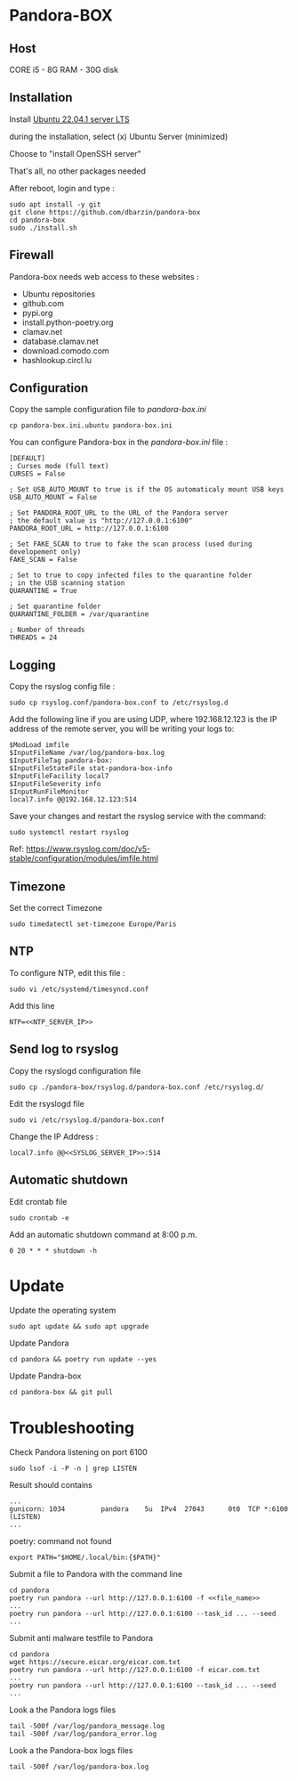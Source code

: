 Pandora-BOX
============

Host
----

CORE i5 - 8G RAM - 30G disk

Installation
------------

Install [Ubuntu 22.04.1 server LTS](https://ubuntu.com/download/server)

during the installation, select (x) Ubuntu Server (minimized)

Choose to "install OpenSSH server"

That's all, no other packages needed

After reboot, login and type :

    sudo apt install -y git
    git clone https://github.com/dbarzin/pandora-box
    cd pandora-box
    sudo ./install.sh

## Firewall

Pandora-box needs web access to these websites :

- Ubuntu repositories
- github.com
- pypi.org
- install.python-poetry.org
- clamav.net
- database.clamav.net
- download.comodo.com
- hashlookup.circl.lu

## Configuration

Copy the sample configuration file to _pandora-box.ini_

    cp pandora-box.ini.ubuntu pandora-box.ini

You can configure Pandora-box in the _pandora-box.ini_ file :

    [DEFAULT]
    ; Curses mode (full text)
    CURSES = False

    ; Set USB_AUTO_MOUNT to true is if the OS automaticaly mount USB keys
    USB_AUTO_MOUNT = False

    ; Set PANDORA_ROOT_URL to the URL of the Pandora server
    ; the default value is "http://127.0.0.1:6100"
    PANDORA_ROOT_URL = http://127.0.0.1:6100

    ; Set FAKE_SCAN to true to fake the scan process (used during developement only)
    FAKE_SCAN = False

    ; Set to true to copy infected files to the quarantine folder
    ; in the USB scanning station
    QUARANTINE = True

    ; Set quarantine folder
    QUARANTINE_FOLDER = /var/quarantine

    ; Number of threads
    THREADS = 24

## Logging

Copy the rsyslog config file :

    sudo cp rsyslog.conf/pandora-box.conf to /etc/rsyslog.d

Add the following line if you are using UDP, where 192.168.12.123 is the IP address of the remote server, you will be writing your logs to:

    $ModLoad imfile
    $InputFileName /var/log/pandora-box.log
    $InputFileTag pandora-box:
    $InputFileStateFile stat-pandora-box-info
    $InputFileFacility local7
    $InputFileSeverity info  
    $InputRunFileMonitor
    local7.info @@192.168.12.123:514

Save your changes and restart the rsyslog service with the command:

    sudo systemctl restart rsyslog

Ref: https://www.rsyslog.com/doc/v5-stable/configuration/modules/imfile.html


## Timezone

Set the correct Timezone

    sudo timedatectl set-timezone Europe/Paris


## NTP

To configure NTP, edit this file :

    sudo vi /etc/systemd/timesyncd.conf

Add this line

    NTP=<<NTP_SERVER_IP>>

## Send log to rsyslog

Copy the rsyslogd configuration file

    sudo cp ./pandora-box/rsyslog.d/pandora-box.conf /etc/rsyslog.d/

Edit the rsyslogd file

    sudo vi /etc/rsyslog.d/pandora-box.conf

Change the IP Address :

    local7.info @@<<SYSLOG_SERVER_IP>>:514

## Automatic shutdown

Edit crontab file

    sudo crontab -e

Add an automatic shutdown command at 8:00 p.m.

    0 20 * * * shutdown -h

# Update

Update the operating system

    sudo apt update && sudo apt upgrade

Update Pandora

    cd pandora && poetry run update --yes

Update Pandra-box

    cd pandora-box && git pull

# Troubleshooting

Check Pandora listening on port 6100

    sudo lsof -i -P -n | grep LISTEN

Result should contains

    ...
    gunicorn: 1034         pandora    5u  IPv4  27043      0t0  TCP *:6100 (LISTEN)
    ...

poetry: command not found

    export PATH="$HOME/.local/bin:{$PATH}"

Submit a file to Pandora with the command line

    cd pandora
    poetry run pandora --url http://127.0.0.1:6100 -f <<file_name>>
    ...
    poetry run pandora --url http://127.0.0.1:6100 --task_id ... --seed ...

Submit anti malware testfile to Pandora

    cd pandora
    wget https://secure.eicar.org/eicar.com.txt
    poetry run pandora --url http://127.0.0.1:6100 -f eicar.com.txt
    ...
    poetry run pandora --url http://127.0.0.1:6100 --task_id ... --seed ...

Look a the Pandora logs files

    tail -500f /var/log/pandora_message.log
    tail -500f /var/log/pandora_error.log

Look a the Pandora-box logs files

    tail -500f /var/log/pandora-box.log

